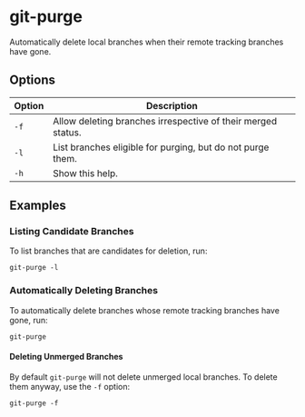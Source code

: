 git-purge
=========

Automatically delete local branches when their remote tracking branches have gone.

## Options

| Option | Description |
|-|-|
| `-f` | Allow deleting branches irrespective of their merged status. |
| `-l` | List branches eligible for purging, but do not purge them. |
| `-h` | Show this help. |

## Examples
### Listing Candidate Branches

To list branches that are candidates for deletion, run:

```
git-purge -l
```

### Automatically Deleting Branches

To automatically delete branches whose remote tracking branches have gone, run:

```
git-purge
```

#### Deleting Unmerged Branches

By default `git-purge` will not delete unmerged local branches. To delete them anyway, use the `-f` option:

```
git-purge -f
```
